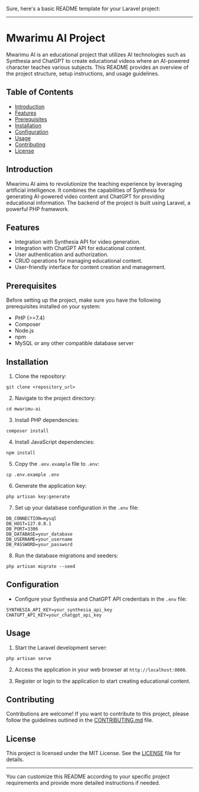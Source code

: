Sure, here's a basic README template for your Laravel project:

---

# Mwarimu AI Project

Mwarimu AI is an educational project that utilizes AI technologies such as Synthesia and ChatGPT to create educational videos where an AI-powered character teaches various subjects. This README provides an overview of the project structure, setup instructions, and usage guidelines.

## Table of Contents

- [Introduction](#introduction)
- [Features](#features)
- [Prerequisites](#prerequisites)
- [Installation](#installation)
- [Configuration](#configuration)
- [Usage](#usage)
- [Contributing](#contributing)
- [License](#license)

## Introduction

Mwarimu AI aims to revolutionize the teaching experience by leveraging artificial intelligence. It combines the capabilities of Synthesia for generating AI-powered video content and ChatGPT for providing educational information. The backend of the project is built using Laravel, a powerful PHP framework.

## Features

- Integration with Synthesia API for video generation.
- Integration with ChatGPT API for educational content.
- User authentication and authorization.
- CRUD operations for managing educational content.
- User-friendly interface for content creation and management.

## Prerequisites

Before setting up the project, make sure you have the following prerequisites installed on your system:

- PHP (>=7.4)
- Composer
- Node.js
- npm
- MySQL or any other compatible database server

## Installation

1. Clone the repository:

```
git clone <repository_url>
```

2. Navigate to the project directory:

```
cd mwarimu-ai
```

3. Install PHP dependencies:

```
composer install
```

4. Install JavaScript dependencies:

```
npm install
```

5. Copy the `.env.example` file to `.env`:

```
cp .env.example .env
```

6. Generate the application key:

```
php artisan key:generate
```

7. Set up your database configuration in the `.env` file:

```
DB_CONNECTION=mysql
DB_HOST=127.0.0.1
DB_PORT=3306
DB_DATABASE=your_database
DB_USERNAME=your_username
DB_PASSWORD=your_password
```

8. Run the database migrations and seeders:

```
php artisan migrate --seed
```

## Configuration

- Configure your Synthesia and ChatGPT API credentials in the `.env` file:

```
SYNTHESIA_API_KEY=your_synthesia_api_key
CHATGPT_API_KEY=your_chatgpt_api_key
```

## Usage

1. Start the Laravel development server:

```
php artisan serve
```

2. Access the application in your web browser at `http://localhost:8000`.

3. Register or login to the application to start creating educational content.

## Contributing

Contributions are welcome! If you want to contribute to this project, please follow the guidelines outlined in the [CONTRIBUTING.md](CONTRIBUTING.md) file.

## License

This project is licensed under the MIT License. See the [LICENSE](LICENSE) file for details.

---

You can customize this README according to your specific project requirements and provide more detailed instructions if needed.
